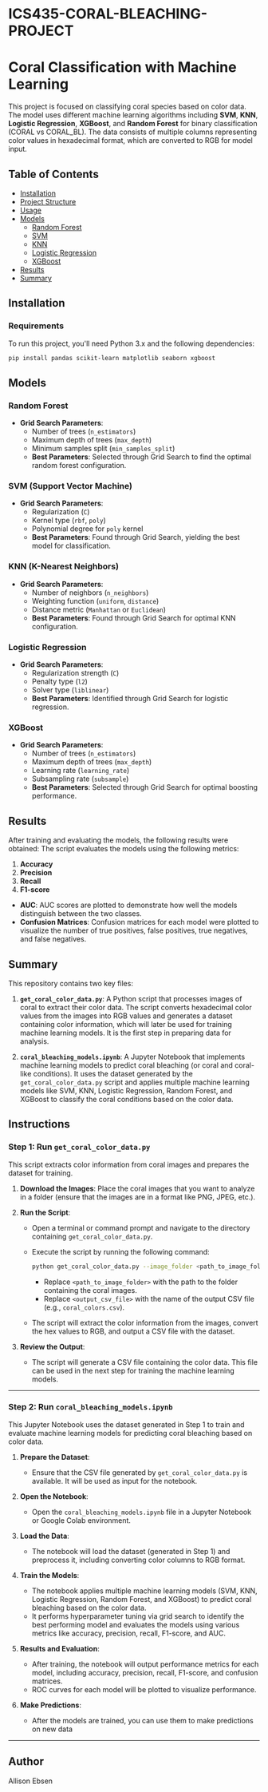 # ICS435-CORAL-BLEACHING-PROJECT
# Coral Classification with Machine Learning

This project is focused on classifying coral species based on color data. The model uses different machine learning algorithms including **SVM**, **KNN**, **Logistic Regression**, **XGBoost**, and **Random Forest** for binary classification (CORAL vs CORAL_BL). The data consists of multiple columns representing color values in hexadecimal format, which are converted to RGB for model input.

## Table of Contents
- [Installation](#installation)
- [Project Structure](#project-structure)
- [Usage](#usage)
- [Models](#models)
  - [Random Forest](#random-forest)
  - [SVM](#svm)
  - [KNN](#knn)
  - [Logistic Regression](#logistic-regression)
  - [XGBoost](#xgboost)
- [Results](#results)
- [Summary](#summary)

## Installation

### Requirements

To run this project, you'll need Python 3.x and the following dependencies:

```bash
pip install pandas scikit-learn matplotlib seaborn xgboost
```

## Models

### Random Forest

- **Grid Search Parameters**:
  - Number of trees (`n_estimators`)
  - Maximum depth of trees (`max_depth`)
  - Minimum samples split (`min_samples_split`)
  - **Best Parameters**: Selected through Grid Search to find the optimal random forest configuration.

### SVM (Support Vector Machine)

- **Grid Search Parameters**:
  - Regularization (`C`)
  - Kernel type (`rbf`, `poly`)
  - Polynomial degree for `poly` kernel
  - **Best Parameters**: Found through Grid Search, yielding the best model for classification.

### KNN (K-Nearest Neighbors)

- **Grid Search Parameters**:
  - Number of neighbors (`n_neighbors`)
  - Weighting function (`uniform`, `distance`)
  - Distance metric (`Manhattan` or `Euclidean`)
  - **Best Parameters**: Found through Grid Search for optimal KNN configuration.

### Logistic Regression

- **Grid Search Parameters**:
  - Regularization strength (`C`)
  - Penalty type (`l2`)
  - Solver type (`liblinear`)
  - **Best Parameters**: Identified through Grid Search for logistic regression.

### XGBoost

- **Grid Search Parameters**:
  - Number of trees (`n_estimators`)
  - Maximum depth of trees (`max_depth`)
  - Learning rate (`learning_rate`)
  - Subsampling rate (`subsample`)
  - **Best Parameters**: Selected through Grid Search for optimal boosting performance.

## Results

After training and evaluating the models, the following results were obtained:
The script evaluates the models using the following metrics:

1. **Accuracy**
2. **Precision**
3. **Recall**
4. **F1-score**
- **AUC**: AUC scores are plotted to demonstrate how well the models distinguish between the two classes.
- **Confusion Matrices**: Confusion matrices for each model were plotted to visualize the number of true positives, false positives, true negatives, and false negatives.


## Summary

This repository contains two key files:

1. **`get_coral_color_data.py`**: A Python script that processes images of coral to extract their color data. The script converts hexadecimal color values from the images into RGB values and generates a dataset containing color information, which will later be used for training machine learning models. It is the first step in preparing data for analysis.

2. **`coral_bleaching_models.ipynb`**: A Jupyter Notebook that implements machine learning models to predict coral bleaching (or coral and coral-like conditions). It uses the dataset generated by the `get_coral_color_data.py` script and applies multiple machine learning models like SVM, KNN, Logistic Regression, Random Forest, and XGBoost to classify the coral conditions based on the color data.

## Instructions

### Step 1: Run `get_coral_color_data.py`

This script extracts color information from coral images and prepares the dataset for training.

1. **Download the Images**: Place the coral images that you want to analyze in a folder (ensure that the images are in a format like PNG, JPEG, etc.).

2. **Run the Script**:
   - Open a terminal or command prompt and navigate to the directory containing `get_coral_color_data.py`.
   - Execute the script by running the following command:
     ```bash
     python get_coral_color_data.py --image_folder <path_to_image_folder> --output_file <output_csv_file>
     ```
     - Replace `<path_to_image_folder>` with the path to the folder containing the coral images.
     - Replace `<output_csv_file>` with the name of the output CSV file (e.g., `coral_colors.csv`).

   - The script will extract the color information from the images, convert the hex values to RGB, and output a CSV file with the dataset.

3. **Review the Output**:
   - The script will generate a CSV file containing the color data. This file can be used in the next step for training the machine learning models.

---

### Step 2: Run `coral_bleaching_models.ipynb`

This Jupyter Notebook uses the dataset generated in Step 1 to train and evaluate machine learning models for predicting coral bleaching based on color data.

1. **Prepare the Dataset**:
   - Ensure that the CSV file generated by `get_coral_color_data.py` is available. It will be used as input for the notebook.

2. **Open the Notebook**:
   - Open the `coral_bleaching_models.ipynb` file in a Jupyter Notebook or Google Colab environment.

3. **Load the Data**:
   - The notebook will load the dataset (generated in Step 1) and preprocess it, including converting color columns to RGB format.

4. **Train the Models**:
   - The notebook applies multiple machine learning models (SVM, KNN, Logistic Regression, Random Forest, and XGBoost) to predict coral bleaching based on the color data.
   - It performs hyperparameter tuning via grid search to identify the best performing model and evaluates the models using various metrics like accuracy, precision, recall, F1-score, and AUC.

5. **Results and Evaluation**:
   - After training, the notebook will output performance metrics for each model, including accuracy, precision, recall, F1-score, and confusion matrices.
   - ROC curves for each model will be plotted to visualize performance.
   
6. **Make Predictions**:
   - After the models are trained, you can use them to make predictions on new data

---

## Author
Allison Ebsen




